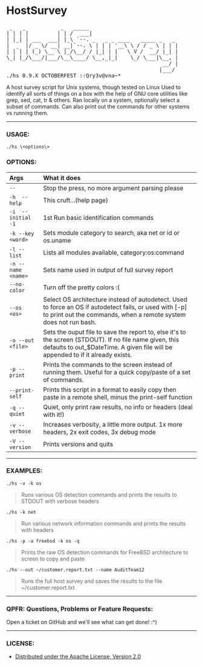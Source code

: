 # HostSurvey
<pre>
 _   _           _   _____                            
| | | |         | | /  ___|                           
| |_| | ___  ___| |_\ `--. _   _ _ ____   _____ _   _ 
|  _  |/ _ \/ __| __|`--. \ | | | '__\ \ / / _ \ | | |
| | | | (_) \__ \ |_/\__/ / |_| | |   \ V /  __/ |_| |
\_| |_/\___/|___/\__\____/ \__,_|_|    \_/ \___|\__, |
                                                 __/ |
                                                |___/
./hs 0.9.X OCTOBERFEST ::Qry3v@vna~*
</pre>

A host survey script for Unix systems, though tested on Linux
Used to identify all sorts of things on a box with the help of
GNU core utilities like grep, sed, cat, tr & others.
Ran locally on a system, optionally select a subset of commands.
Can also print out the commands for other systems vs running them.

------------------

### USAGE: 
`./hs \<options\>`

### OPTIONS:
| Args        | What it does           |
|:------------- |:-------------|
| `--`      | Stop the press, no more argument parsing please |
|`-h  --help`| This cruft...(help page)|
|`-i  --initial  -1`| 1st Run basic identification commands|
|`-k --key <word>`| Sets module category to search, aka net or id or os.uname|
|`-l --list`| Lists all modules available, category:os:command|
|`-n --name <name>`| Sets name used in output of full survey report|
|`--no-color`| Turn off the pretty colors :(|
|`--os <os>`|Select OS architecture instead of autodetect. Used to force an OS if autodetect fails, or used with [-p] to print out the commands, when a remote system does not run bash.|
|`-o --out <file>`|Sets the ouput file to save the report to, else it's to the screen (STDOUT). If no file name given, this defaults to out_$DateTime. A given file will be appended to if it already exists.|
|`-p --print`| Prints the commands to the screen instead of running them.  Useful for a quick copy/paste of a set of commands.|
|`--print-self`| Prints this script in a format to easily copy then paste in a remote shell, minus the print-self function|
|`-q --quiet`| Quiet, only print raw results, no info or headers (deal with it!)|
|`-v --verbose`| Increases verbosity, a little more output. 1x more headers, 2x exit codes, 3x debug mode|
|`-V --version`| Prints versions and quits|

------------------------
### EXAMPLES:

`./hs -v -k os`
>Runs various OS detection commands and prints the results to STDOUT with verbose headers

`./hs -k net`
>Run various network information commands and prints the results with headers

`./hs -p -a freebsd -k os -q`
>Prints the raw OS detection commands for FreeBSD architecture to screen to copy and paste

`./hs --out ~/customer.report.txt --name AuditTeam12`
>Runs the full host survey and saves the results to the file ~/customer.report.txt

-------------------------

### QPFR: Questions, Problems or Feature Requests:
Open a ticket on GitHub and we'll see what can get done! :^)

-------------------------
### LICENSE:
  * [Distributed under the Apache License, Version 2.0](http://www.apache.org/licenses/LICENSE-2.0)

